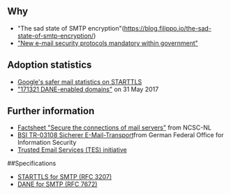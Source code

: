 ## Why
* "The sad state of SMTP encryption"(https://blog.filippo.io/the-sad-state-of-smtp-encryption/)
* ["New e-mail security protocols mandatory within government"](https://www.sidnlabs.nl/a/weblog/new-e-mail-security-protocols-mandatory-within-government?language_id=2)

## Adoption statistics
* [Google's safer mail statistics on STARTTLS](https://www.google.com/transparencyreport/saferemail/?hl=en)
* ["171321 DANE-enabled domains"](https://mail.sys4.de/pipermail/dane-users/2017-June/000412.html) on 31 May 2017

## Further information
* [Factsheet "Secure the connections of mail servers"](https://www.ncsc.nl/english/current-topics/factsheets/factsheet-secure-the-connections-of-mail-servers.html) from NCSC-NL
* [BSI TR-03108 Sicherer E-Mail-Transport](https://www.bsi.bund.de/DE/Publikationen/TechnischeRichtlinien/tr03108/index_htm.html)from German Federal Office for Information Security 
* [Trusted Email Services (TES) initiative](https://tesmail.org/)

##Specifications
* [STARTTLS for SMTP (RFC 3207)](https://tools.ietf.org/html/rfc3207)
* [DANE for SMTP (RFC 7672)](https://tools.ietf.org/html/rfc7672)
